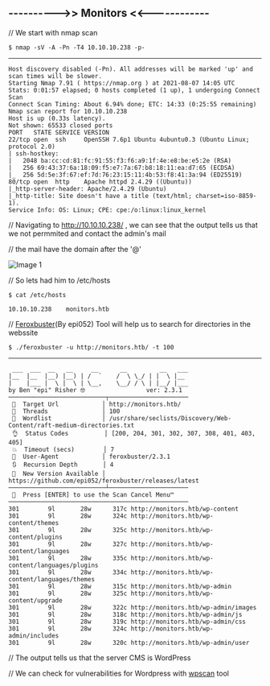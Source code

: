 ## ---------->> Monitors <<------------

// We start with nmap scan 

    $ nmap -sV -A -Pn -T4 10.10.10.238 -p-
-----

    Host discovery disabled (-Pn). All addresses will be marked 'up' and scan times will be slower.
    Starting Nmap 7.91 ( https://nmap.org ) at 2021-08-07 14:05 UTC
    Stats: 0:01:57 elapsed; 0 hosts completed (1 up), 1 undergoing Connect Scan
    Connect Scan Timing: About 6.94% done; ETC: 14:33 (0:25:55 remaining)
    Nmap scan report for 10.10.10.238
    Host is up (0.33s latency).
    Not shown: 65533 closed ports
    PORT   STATE SERVICE VERSION
    22/tcp open  ssh     OpenSSH 7.6p1 Ubuntu 4ubuntu0.3 (Ubuntu Linux; protocol 2.0)
    | ssh-hostkey: 
    |   2048 ba:cc:cd:81:fc:91:55:f3:f6:a9:1f:4e:e8:be:e5:2e (RSA)
    |   256 69:43:37:6a:18:09:f5:e7:7a:67:b8:18:11:ea:d7:65 (ECDSA)
    |_  256 5d:5e:3f:67:ef:7d:76:23:15:11:4b:53:f8:41:3a:94 (ED25519)
    80/tcp open  http    Apache httpd 2.4.29 ((Ubuntu))
    |_http-server-header: Apache/2.4.29 (Ubuntu)
    |_http-title: Site doesn't have a title (text/html; charset=iso-8859-1).
    Service Info: OS: Linux; CPE: cpe:/o:linux:linux_kernel

// Navigating to http://10.10.10.238/ , we can see that the output tells us that we not permmited and contact the admin's mail 

// the mail have the domain after the '@' 

![Image 1]()

// So lets had him to /etc/hosts

    $ cat /etc/hosts

    10.10.10.238	monitors.htb

// [Feroxbuster](https://github.com/epi052/feroxbuster)(By epi052) Tool will help us to search for directories in the webssite

    $ ./feroxbuster -u http://monitors.htb/ -t 100
-----
     ___  ___  __   __     __      __         __   ___
    |__  |__  |__) |__) | /  `    /  \ \_/ | |  \ |__
    |    |___ |  \ |  \ | \__,    \__/ / \ | |__/ |___
    by Ben "epi" Risher 🤓                 ver: 2.3.1
    ───────────────────────────┬──────────────────────
     🎯  Target Url            │ http://monitors.htb/
     🚀  Threads               │ 100
     📖  Wordlist              │ /usr/share/seclists/Discovery/Web-Content/raft-medium-directories.txt
     👌  Status Codes          │ [200, 204, 301, 302, 307, 308, 401, 403, 405]
     💥  Timeout (secs)        │ 7
     🦡  User-Agent            │ feroxbuster/2.3.1
     🔃  Recursion Depth       │ 4
     🎉  New Version Available │ https://github.com/epi052/feroxbuster/releases/latest
    ───────────────────────────┴──────────────────────
     🏁  Press [ENTER] to use the Scan Cancel Menu™
    ──────────────────────────────────────────────────
    301        9l       28w      317c http://monitors.htb/wp-content
    301        9l       28w      324c http://monitors.htb/wp-content/themes
    301        9l       28w      325c http://monitors.htb/wp-content/plugins
    301        9l       28w      327c http://monitors.htb/wp-content/languages
    301        9l       28w      335c http://monitors.htb/wp-content/languages/plugins
    301        9l       28w      334c http://monitors.htb/wp-content/languages/themes
    301        9l       28w      315c http://monitors.htb/wp-admin
    301        9l       28w      325c http://monitors.htb/wp-content/upgrade
    301        9l       28w      322c http://monitors.htb/wp-admin/images
    301        9l       28w      318c http://monitors.htb/wp-admin/js
    301        9l       28w      319c http://monitors.htb/wp-admin/css
    301        9l       28w      324c http://monitors.htb/wp-admin/includes
    301        9l       28w      320c http://monitors.htb/wp-admin/user


// The output tells us that the server CMS is WordPress

// We can check for vulnerabilities for Wordpress with [wpscan](https://wpscan.com/) tool

